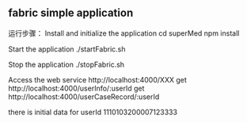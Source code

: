 ## fabric simple application

运行步骤：
Install and initialize the application
cd superMed
npm install

Start the application
./startFabric.sh

Stop the application
./stopFabric.sh

Access the web service
http://localhost:4000/XXX
get http://localhost:4000/userInfo/:userId
get http://localhost:4000/userCaseRecord/:userId

there is initial data for userId 1110103200007123333